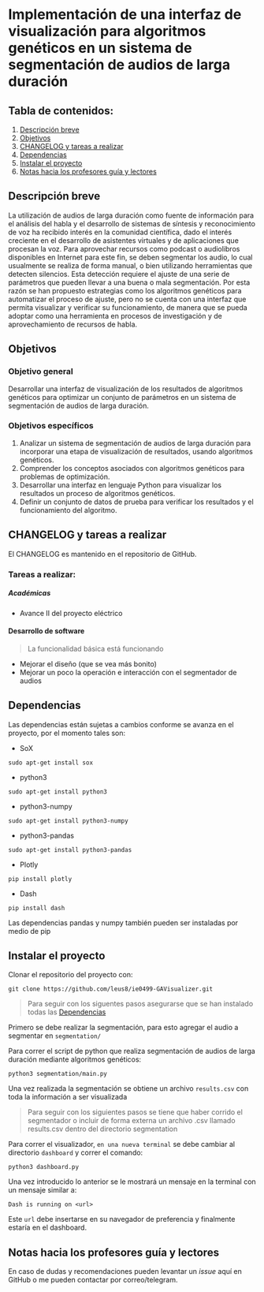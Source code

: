 # Implementación de una interfaz de visualización para algoritmos genéticos en un sistema de segmentación de audios de larga duración

## Tabla de contenidos:

1. [Descripción breve](#descBreve)
2. [Objetivos](#objetivos)
3. [CHANGELOG y tareas a realizar](#changelog)
4. [Dependencias](#dependencies)
5. [Instalar el proyecto](#install)
6. [Notas hacia los profesores guía y lectores](#avisos)

## Descripción breve  <a name="descBreve"></a>

La utilización de audios de larga duración como fuente de información para el análisis del habla y el desarrollo de sistemas de síntesis y reconocimiento de voz ha recibido interés en la comunidad científica, dado el interés creciente en el desarrollo de asistentes virtuales y de aplicaciones que procesan la voz. Para aprovechar recursos como podcast o audiolibros disponibles en Internet para este fin, se deben segmentar los audio, lo cual usualmente se realiza de forma manual, o bien utilizando herramientas que detecten silencios. Esta detección requiere el ajuste de una serie de parámetros que pueden llevar a una buena o mala segmentación. Por esta razón se han propuesto estrategias como los algoritmos genéticos para automatizar el proceso de ajuste, pero no se cuenta con una interfaz que permita visualizar y verificar su funcionamiento, de manera que se pueda adoptar como una herramienta en procesos de investigación y de aprovechamiento de recursos de habla.

## Objetivos <a name="objetivos"></a>

### Objetivo general

Desarrollar una interfaz de visualización de los resultados de algoritmos genéticos para optimizar un conjunto de parámetros en un sistema de segmentación de audios de larga duración.

### Objetivos específicos

1. Analizar un sistema de segmentación de audios de larga duración para incorporar una etapa de visualización de resultados, usando algoritmos genéticos.
2. Comprender los conceptos asociados con algoritmos genéticos para problemas de optimización.
3. Desarrollar una interfaz en lenguaje Python para visualizar los resultados un proceso de algoritmos genéticos.
4. Definir un conjunto de datos de prueba para verificar los resultados y el funcionamiento del algoritmo.

## CHANGELOG y tareas a realizar <a name="changelog"></a>

El CHANGELOG es mantenido en el repositorio de GitHub.

### Tareas a realizar:

##### Académicas

* Avance II del proyecto eléctrico

#### Desarrollo de software

> La funcionalidad básica está funcionando

* Mejorar el diseño (que se vea más bonito)
* Mejorar un poco la operación e interacción con el segmentador de audios

## Dependencias <a name="dependencies"></a>

Las dependencias están sujetas a cambios conforme se avanza en el proyecto, por el momento tales son:

- SoX
```
sudo apt-get install sox
```
- python3
```
sudo apt-get install python3
```
- python3-numpy
```
sudo apt-get install python3-numpy
```
- python3-pandas
```
sudo apt-get install python3-pandas
```
- Plotly
```
pip install plotly
```
- Dash
```
pip install dash
```

Las dependencias pandas y numpy también pueden ser instaladas por medio de pip

## Instalar el proyecto <a name="install"></a>

Clonar el repositorio del proyecto con:

```
git clone https://github.com/leus8/ie0499-GAVisualizer.git
```

> Para seguir con los siguentes pasos asegurarse que se han instalado todas las [Dependencias](#dependencies)

Primero se debe realizar la segmentación, para esto agregar el audio a segmentar en `segmentation/`

Para correr el script de python que realiza segmentación de audios de larga duración mediante algoritmos genéticos:
```
python3 segmentation/main.py
```
Una vez realizada la segmentación se obtiene un archivo `results.csv` con toda la información a ser visualizada

> Para seguir con los siguientes pasos se tiene que haber corrido el segmentador o incluir de forma externa un archivo .csv llamado results.csv dentro del directorio  segmentation

Para correr el visualizador, `en una nueva terminal` se debe cambiar al directorio `dashboard` y correr el comando:
```
python3 dashboard.py
```
Una vez introducido lo anterior se le mostrará un mensaje en la terminal con un mensaje similar a:
```
Dash is running on <url>
```
Este `url` debe insertarse en su navegador de preferencia y finalmente estaría en el dashboard.
## Notas hacia los profesores guía y lectores <a name="avisos"></a>

En caso de dudas y recomendaciones pueden levantar un *issue* aquí en GitHub o me pueden contactar por correo/telegram.
